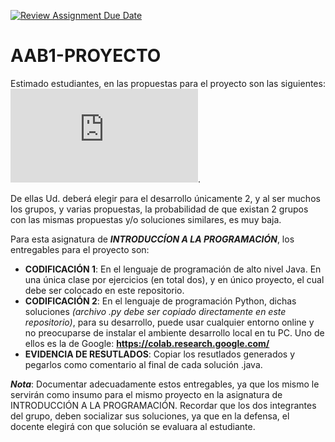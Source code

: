 [![Review Assignment Due Date](https://classroom.github.com/assets/deadline-readme-button-24ddc0f5d75046c5622901739e7c5dd533143b0c8e959d652212380cedb1ea36.svg)](https://classroom.github.com/a/WHmKOV7f)
# AAB1-PROYECTO

Estimado estudiantes, en las propuestas para el proyecto son las siguientes: ![Propuestas de proyectos](https://github.com/IntroProg-C-OF24/AAB1-PROYECTO/blob/main/Micelania%20ejercicios%20Proyecto.pdf).

De ellas Ud. deberá elegir para el desarrollo únicamente 2, y al ser muchos los grupos, y varias propuestas, la probabilidad de que existan 2 grupos con las mismas propuestas y/o soluciones similares, es muy baja. 

Para esta asignatura de __*INTRODUCCÍON A LA PROGRAMACIÓN*__, los entregables para el proyecto son: 

* __CODIFICACIÓN 1__: En el lenguaje de programación de alto nivel Java. En una única clase por ejercicios (en total dos), y en único proyecto, el cual debe ser colocado en este repositorio.
* __CODIFICACIÓN 2__: En el lenguaje de programación Python, dichas soluciones _(archivo .py debe ser copiado directamente en este repositorio)_, para su desarrollo, puede usar cualquier entorno online y no preocuparse de instalar el ambiente desarrollo local en tu PC. Uno de ellos es la de Google: __https://colab.research.google.com/__
* __EVIDENCIA DE RESUTLADOS__: Copiar los resutlados generados y pegarlos como comentario al final de cada solución .java. 

__*Nota*__: Documentar adecuadamente estos entregables, ya que los mismo le servirán como insumo para el mismo proyecto en la asignatura de INTRODUCCIÓN A LA PROGRAMACIÓN. Recordar que los dos integrantes del grupo, deben socializar sus soluciones, ya que en la defensa, el docente elegirá con que solución se evaluara al estudiante. 

